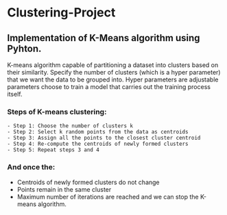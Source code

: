 # Clustering-Project
## Implementation of K-Means algorithm using Pyhton.
K-means algorithm capable of partitioning a dataset into clusters based on their similarity. Specify the number of clusters (which is a hyper parameter) that we want the data to be grouped  into. Hyper parameters are adjustable parameters choose to train a model that carries out the  training process itself.
### Steps of K-means clustering:
    - Step 1: Choose the number of clusters k
    - Step 2: Select k random points from the data as centroids 
    - Step 3: Assign all the points to the closest cluster centroid 
    - Step 4: Re-compute the centroids of newly formed clusters 
    - Step 5: Repeat steps 3 and 4 
### And once the: 
-  Centroids of newly formed clusters do not change 
-  Points remain in the same cluster 
-  Maximum number of iterations are reached and we can stop the K-means algorithm.
